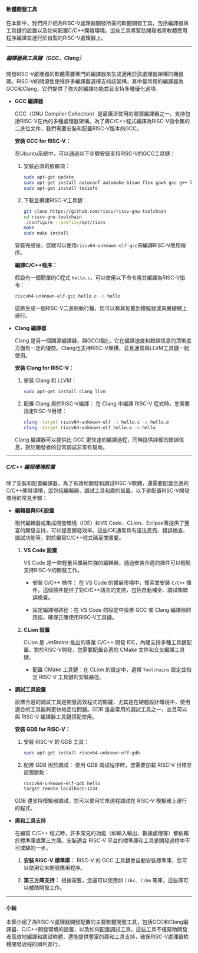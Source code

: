 #### **軟體開發工具**

在本節中，我們將介紹為RISC-V處理器開發所需的軟體開發工具，包括編譯器與工具鏈的設置以及如何配置C/C++開發環境。這些工具將幫助開發者將軟體應用程序編譯並運行於自製的RISC-V處理器上。

---

##### **編譯器與工具鏈（GCC、Clang）**

開發RISC-V處理器的軟體需要專門的編譯器來生成適用於該處理器架構的機器碼。RISC-V的開源性使得許多編譯器選擇支持該架構，其中最常用的編譯器為GCC和Clang，它們提供了強大的編譯功能並且支持多種優化選項。

- **GCC 編譯器**

  GCC（GNU Compiler Collection）是最廣泛使用的開源編譯器之一，支持包括RISC-V在內的多種處理器架構。為了將C/C++程式編譯為RISC-V指令集的二進位文件，我們需要安裝和配置RISC-V版本的GCC。

  **安裝 GCC for RISC-V：**
  
  在Ubuntu系統中，可以通過以下步驟安裝支持RISC-V的GCC工具鏈：
  
  1. 安裝必須的依賴項：
     ```bash
     sudo apt-get update
     sudo apt-get install autoconf automake bison flex gawk gcc g++ libtool patchutils
     sudo apt-get install texinfo
     ```

  2. 下載並構建RISC-V工具鏈：
     ```bash
     git clone https://github.com/riscv/riscv-gnu-toolchain
     cd riscv-gnu-toolchain
     ./configure --prefix=/opt/riscv
     make
     sudo make install
     ```

  安裝完成後，您就可以使用`riscv64-unknown-elf-gcc`來編譯RISC-V應用程序。

  **編譯C/C++程序：**
  
  假設有一個簡單的C程式 `hello.c`，可以使用以下命令將其編譯為RISC-V指令：
  
  ```bash
  riscv64-unknown-elf-gcc hello.c -o hello
  ```

  這將生成一個RISC-V二進制執行檔，您可以將其加載到模擬器或真實硬體上運行。

- **Clang 編譯器**

  Clang 是另一個開源編譯器，與GCC相比，它在編譯速度和錯誤信息的清晰度方面有一定的優勢。Clang也支持RISC-V架構，並且通常與LLVM工具鏈一起使用。

  **安裝 Clang for RISC-V：**

  1. 安裝 Clang 和 LLVM：
     ```bash
     sudo apt-get install clang llvm
     ```

  2. 配置 Clang 用於RISC-V編譯：
     在 Clang 中編譯 RISC-V 程式時，您需要指定RISC-V目標：
     ```bash
     clang -target riscv64-unknown-elf -c hello.c -o hello.o
     clang -target riscv64-unknown-elf hello.o -o hello
     ```

  Clang 編譯器可以提供比 GCC 更快速的編譯過程，同時提供詳細的錯誤信息，對於開發者的日常調試非常有幫助。

---

##### **C/C++ 編程環境設置**

除了安裝和配置編譯器，為了有效地開發和調試RISC-V軟體，還需要配置合適的C/C++開發環境，這包括編輯器、調試工具和庫的設置。以下是配置RISC-V開發環境的常見步驟：

- **編輯器與IDE設置**

  現代編輯器或集成開發環境（IDE）如VS Code、CLion、Eclipse等提供了豐富的開發支持，可以提高開發效率。這些IDE通常具有語法高亮、錯誤檢查、調試功能等，對於編寫C/C++程式碼至關重要。

  1. **VS Code 設置**
  
     VS Code 是一款輕量且擴展性強的編輯器，通過安裝合適的插件可以輕鬆支持RISC-V的開發工作。
     
     - 安裝 C/C++ 插件：
       在 VS Code 的擴展市場中，搜索並安裝 `C/C++` 插件。這個插件提供了對C/C++語言的支持，包括自動補全、調試和錯誤檢查。
     
     - 設定編譯器路徑：在 VS Code 的設定中設置 GCC 或 Clang 編譯器的路徑，確保正確使用RISC-V工具鏈。

  2. **CLion 設置**
  
     CLion 是 JetBrains 推出的專業 C/C++ 開發 IDE，內建支持多種工具鏈配置。對於RISC-V開發，您需要配置合適的 CMake 文件和交叉編譯工具鏈。
     
     - 配置 CMake 工具鏈：在 CLion 的設定中，選擇 `Toolchains` 設定並指定 RISC-V 工具鏈的安裝路徑。

- **調試工具設置**

  設置合適的調試工具是開發高效程式的關鍵，尤其是在硬體設計環境中，使用適合的工具能夠更快地定位問題。GDB 是最常用的調試工具之一，並且可以與 RISC-V 編譯器工具鏈搭配使用。

  **安裝 GDB for RISC-V：**

  1. 安裝 RISC-V 的 GDB 工具：
     ```bash
     sudo apt-get install riscv64-unknown-elf-gdb
     ```

  2. 配置 GDB 用於調試：
     使用 GDB 調試程序時，您需要加載 RISC-V 目標並設置斷點：
     ```bash
     riscv64-unknown-elf-gdb hello
     target remote localhost:1234
     ```

  GDB 還支持模擬器調試，您可以使用它來遠程調試在 RISC-V 模擬器上運行的程式。

- **庫和工具支持**

  在編寫 C/C++ 程式時，許多常見的功能（如輸入輸出、數據處理等）都依賴於標準庫或第三方庫。安裝適合 RISC-V 平台的標準庫和工具是開發過程中不可或缺的一步。

  1. **安裝 RISC-V 標準庫：**
     RISC-V 的 GCC 工具鏈會自動安裝標準庫，您可以使用它來開發應用程序。
     
  2. **第三方庫支持：**
     根據需要，您還可以使用如 `libc`、`libm` 等庫，這些庫可以輔助開發工作。

---

#### **小結**

本節介紹了為RISC-V處理器開發配置的主要軟體開發工具，包括GCC和Clang編譯器、C/C++開發環境的設置，以及如何配置調試工具。這些工具不僅幫助開發者高效地編譯和調試軟體，還能提供豐富的庫和工具支持，確保RISC-V處理器軟體開發過程的順利進行。